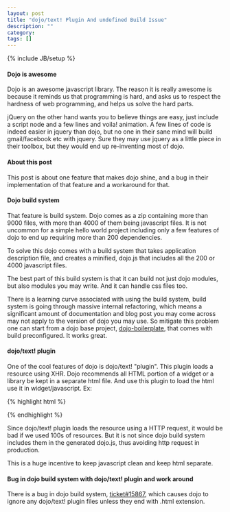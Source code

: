 ```yaml
---
layout: post
title: "dojo/text! Plugin And undefined Build Issue"
description: ""
category: 
tags: []
---
```

{% include JB/setup %}

#### Dojo is awesome

Dojo is an awesome javascript library. The reason it is really awesome is
because it reminds us that programming is hard, and asks us to respect the
hardness of web programming, and helps us solve the hard parts.

jQuery on the other hand wants you to believe things are easy, just include a
script node and a few lines and voila! animation. A few lines of code is indeed
easier in jquery than dojo, but no one in their sane mind will build
gmail/facebook etc with jquery. Sure they may use jquery as a little piece in
their toolbox, but they would end up re-inventing most of dojo.

#### About this post

This post is about one feature that makes dojo shine, and a bug in their
implementation of that feature and a workaround for that.

#### Dojo build system

That feature is build system. Dojo comes as a zip containing more than 9000
files, with more than 4000 of them being javascript files. It is not uncommon
for a simple hello world project including only a few features of dojo to end
up requiring more than 200 dependencies.

To solve this dojo comes with a build system that takes application description
file, and creates a minified, dojo.js that includes all the 200 or 4000
javascript files.

The best part of this build system is that it can build not just dojo modules,
but also modules you may write. And it can handle css files too.

There is a learning curve associated with using the build system, build system
is going through massive internal refactoring, which means a significant amount
of documentation and blog post you may come across may not apply to the version
of dojo you may use. So mitigate this problem one can start from a dojo base
project, [dojo-boilerplate](https://github.com/csnover/dojo-boilerplate), that
comes with build preconfigured. It works great.

#### dojo/text! plugin

One of the cool features of dojo is dojo/text! "plugin". This plugin loads a
resource using XHR. Dojo recommends all HTML portion of a widget or a library
be kept in a separate html file. And use this plugin to load the html use it in
widget/javascript. Ex:

{% highlight html %}
<html>
    <script
        data-dojo-config="async: true"
        src="dojo.js"></script>
    <script>
        require(
            // instruct dojo to load file.html and pass
            // it to our callback
            ["dojo/text!file.html"],
            function (filecontent) {
                console.log("file.html: ", filecontent);
            }
        );
    </script>
</html>
{% endhighlight %}

Since dojo/text! plugin loads the resource using a HTTP request, it would be
bad if we used 100s of resources. But it is not since dojo build system
includes them in the generated dojo.js, thus avoiding http request in
production.

This is a huge incentive to keep javascript clean and keep html separate.

#### Bug in dojo build system with dojo/text! plugin and work around

There is a bug in dojo build system,
[ticket#15867](http://bugs.dojotoolkit.org/ticket/15867), which causes dojo to
ignore any dojo/text! plugin files unless they end with .html extension.


